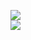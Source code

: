 [![](https://img.shields.io/badge/Made%20With-Github%20Spray-lightgrey.svg?style=for-the-badge&logo=github)](https://github.com/Annihil/github-spray#9153)  
[![](https://i.imgur.com/2DrTn0Z.gif)](https://github.com/Annihil/github-spray)